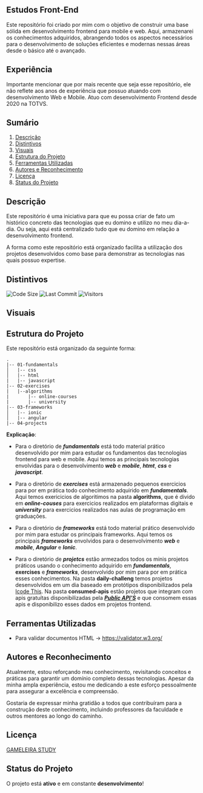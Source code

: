 ## Estudos Front-End
Este repositório foi criado por mim com o objetivo de construir uma base sólida em desenvolvimento frontend para mobile e web. Aqui, armazenarei os conhecimentos adquiridos, abrangendo todos os aspectos necessários para o desenvolvimento de soluções eficientes e modernas nessas áreas desde o básico até o avançado.

## Experiência
Importante mencionar que por mais recente que seja esse repositório, ele não reflete aos anos de experiência que possuo atuando com desenvolvimento Web e Mobile. Atuo com desenvolvimento Frontend desde 2020 na TOTVS. 

## Sumário
1. [Descrição](#descrição)
2. [Distintivos](#distintivos)
3. [Visuais](#visuais)
4. [Estrutura do Projeto](#estrutura-do-projeto)
5. [Ferramentas Utilizadas](#ferramentas-utilizadas)
5. [Autores e Reconhecimento](#autores-e-reconhecimento)
6. [Licença](#licença)
7. [Status do Projeto](#status-do-projeto)

## Descrição
Este repositório é uma iniciativa para que eu possa criar de fato um histórico concreto das tecnologias que eu domino e utilizo no meu dia-a-dia. Ou seja, aqui está centralizado tudo que eu domino em relação a desenvolvimento frontend. 

A forma como este repositório está organizado facilita a utilização dos projetos desenvolvidos como base para demonstrar as tecnologias nas quais possuo expertise.

## Distintivos
![Code Size](https://img.shields.io/github/languages/code-size/GAMELEIRA/estudos-frontend)
![Last Commit](https://img.shields.io/github/last-commit/GAMELEIRA/estudos-frontend)
![Visitors](https://badges.strrl.dev/visits/GAMELEIRA/estudos-frontend)

## Visuais

## Estrutura do Projeto

Este repositório está organizado da seguinte forma:

```plaintext
.
|-- 01-fundamentals
│   |-- css
│   |-- html
|   |-- javascript
|-- 02-exercises
|   |--algorithms 
|       |-- online-courses
|       |-- university
|-- 03-frameworks
│   |-- ionic
│   |-- angular
|-- 04-projects
```

**Explicação**: 

* Para o diretório de ***fundamentals*** está todo material prático desenvolvido por mim para estudar os fundamentos das tecnologias frontend para web e mobile. Aqui temos as principais tecnologias envolvidas para o desenvolvimento ***web*** e ***mobile***, ***htmt***, ***css*** e ***javascript***. 

* Para o diretório de ***exercises*** está armazenado pequenos exercicios para por em prática 
todo conhecimento adquirido em ***fundamentals***. Aqui temos exericicios de algoritimos na pasta **algorithms**, que é divido em ***online-couses*** para exercicios realizados em plataformas digitais e ***university*** para exercicios realizados nas aulas de programação em graduações.

* Para o diretório de ***frameworks*** está todo material prático desenvolvido por mim para estudar os principais frameworks. Aqui temos os principais ***frameworks*** envolvidos para o desenvolvimento ***web*** e ***mobile***, ***Angular*** e ***Ionic***.

* Para o diretório de ***projetcs*** estão armezados todos os minis projetos práticos usando o conhecimento adquirido em  ***fundamentals***, **exercises** e ***frameworks***, desenvolvido por mim para por em prática esses conhecimentos. Na pasta **daily-challeng** temos projetos desenvolvidos em um dia baseado em protótipos disponibilizados pela [Icode This](https://icodethis.com/app?ref=app-ideas). Na pasta **consumed-apis** estão projetos que integram com apis gratuítas disponibilizadas pela ***[Public API'S](https://publicapis.dev/)*** e que consomem essas apis e disponibilizo esses dados em projetos frontend.

## Ferramentas Utilizadas
* Para validar documentos HTML -> https://validator.w3.org/

## Autores e Reconhecimento
Atualmente, estou reforçando meu conhecimento, revisitando conceitos e práticas para garantir um domínio completo dessas tecnologias. Apesar da minha ampla experiência, estou me dedicando a este esforço pessoalmente para assegurar a excelência e compreensão.

Gostaria de expressar minha gratidão a todos que contribuíram para a construção deste conhecimento, incluindo professores da faculdade e outros mentores ao longo do caminho.

## Licença
[GAMELEIRA STUDY](LICENSE.md)

## Status do Projeto
O projeto está **ativo** e em constante **desenvolvimento**!
